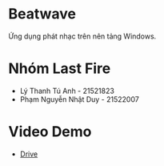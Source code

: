 # Beatwave
Ứng dụng phát nhạc trên nên tảng Windows.
# Nhóm Last Fire
- Lý Thanh Tú Anh - 21521823
- Phạm Nguyễn Nhật Duy - 21522007
# Video Demo
- <a href="https://drive.google.com/file/d/1_L9p9OzTlsviZsjcq-DpEiqFFTlSCvVo/view?usp=drive_link">Drive</a>
